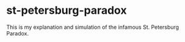 # st-petersburg-paradox
This is my explanation and simulation of the infamous St. Petersburg Paradox.
